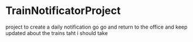 # TrainNotificatorProject
project to create a daily notification go go and return to the office and keep updated about the trains taht i should take

